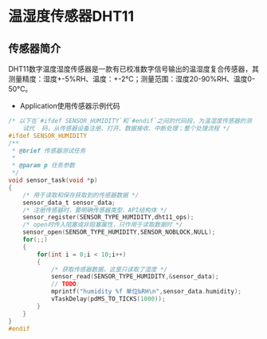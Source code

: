 # 温湿度传感器DHT11

## 传感器简介

DHT11数字温度湿度传感器是一款有已校准数字信号输出的温湿度复合传感器，其测量精度：湿度+-5%RH、温度：+-2℃；测量范围：湿度20-90%RH、温度0-50℃。

- Application使用传感器示例代码

```c
/* 以下在`#ifdef SENSOR_HUMIDITY`和`#endif`之间的代码段，为温湿度传感器的测
    试代  码，从传感器设备注册、打开、数据接收、中断处理；整个处理流程 */
#ifdef SENSOR_HUMIDITY
/**
 * @brief 传感器测试任务
 *
 * @param p 任务参数
 */
void sensor_task(void *p)
{
    /* 用于读取和保存获取到的传感器数据 */
    sensor_data_t sensor_data;
    /* 注册传感器时，要明确传感器类型、API结构体 */
    sensor_register(SENSOR_TYPE_HUMIDITY,dht11_ops);
    /* open时传入阻塞或非阻塞属性，只作用于读取数据时 */
    sensor_open(SENSOR_TYPE_HUMIDITY,SENSOR_NOBLOCK,NULL);
    for(;;)
    {
        for(int i = 0;i < 10;i++)
        {
            /* 获取传感器数据，这里只读取了湿度 */
            sensor_read(SENSOR_TYPE_HUMIDITY,&sensor_data);
            // TODO:
            mprintf("humidity %f 单位‰RH\n",sensor_data.humidity);
            vTaskDelay(pdMS_TO_TICKS(1000));
        }
    }
}
#endif
```
